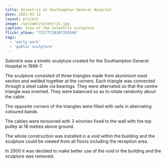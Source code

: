 ```yaml
---
title: Solentris at Southampton General Hospital
date: 2023-03-12
layout: project
image: /uploads/solentris.jpg
caption: View of the Solentris sculpture
flickr_album: "72177720307355346"
tags:
  - 'early work'
  - 'public sculpture'
---
```

*Solentris* was a kinetic sculpture created for the Southampton General Hospital in 1986-7.

The sculpture consisted of three triangles made from aluminium mast section and welded together at the corners. Each triangle was connected through a steel cable via bearings. They were alternated so that the centre triangle was inverted. They were balanced so as to rotate randomly about the cable.

The opposite corners of the triangles were filled with sails in alternating coloured bands.

The cables were tensioned with 3 winches fixed to the wall with the top pulley at 18 metres above ground.

The whole construction was installed in a void within the building and the sculpture could be viewed from all floors including the reception area.

In 2000 it was decided to make better use of the void in the building and the sculpture was removed.

